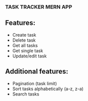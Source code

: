 ### TASK TRACKER MERN APP

## Features:

- Create task
- Delete task
- Get all tasks
- Get single task
- Update/edit task

## Additional features:

- Pagination (task limit)
- Sort tasks alphabetically (a-z, z-a)
- Search tasks
